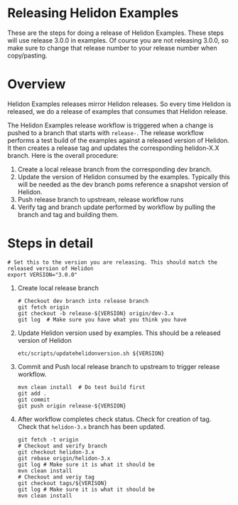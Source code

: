 
# Releasing Helidon Examples

These are the steps for doing a release of Helidon Examples. These steps
will use release 3.0.0 in examples. Of course you are not releasing
3.0.0, so make sure to change that release number to your release
number when copy/pasting.

# Overview

Helidon Examples releases mirror Helidon releases. So every time Helidon
is released, we do a release of examples that consumes that Helidon release.

The Helidon Examples release workflow is triggered when a change is pushed to
a branch that starts with `release-`. The release workflow performs
a test build of the examples against a released version of Helidon. It then
creates a release tag and updates the corresponding helidon-X.X branch.
Here is the overall procedure:

1. Create a local release branch from the corresponding dev branch.
2. Update the version of Helidon consumed by the examples. Typically this will be
   needed as the dev branch poms reference a snapshot version of Helidon.
3. Push release branch to upstream, release workflow runs
4. Verify tag and branch update performed by workflow by pulling the branch and tag and 
   building them.

# Steps in detail

```
# Set this to the version you are releasing. This should match the released version of Helidon
export VERSION="3.0.0"
```

1. Create local release branch

   ```
   # Checkout dev branch into release branch
   git fetch origin
   git checkout -b release-${VERSION} origin/dev-3.x
   git log  # Make sure you have what you think you have
   ```

2. Update Helidon version used by examples. This should be a released version of Helidon
   ```
   etc/scripts/updatehelidonversion.sh ${VERSION}
   ```
3. Commit and Push local release branch to upstream to trigger release workflow. 
   ```
   mvn clean install  # Do test build first
   git add .
   git commit
   git push origin release-${VERSION}
   ```
4. After workflow completes check status. Check for creation of tag. Check that `helidon-3.x`
   branch has been updated. 
   ```
   git fetch -t origin
   # Checkout and verify branch
   git checkout helidon-3.x 
   git rebase origin/helidon-3.x
   git log # Make sure it is what it should be
   mvn clean install
   # Checkout and veriy tag
   git checkout tags/${VERISON}
   git log # Make sure it is what it should be
   mvn clean install
   ```

